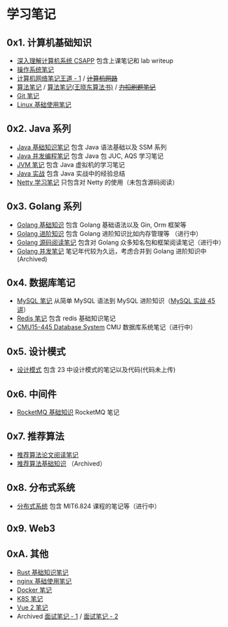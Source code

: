 # 学习笔记

## 0x1. 计算机基础知识

* [深入理解计算机系统 CSAPP](csapp.md) 包含上课笔记和 lab writeup
* [操作系统笔记](操作系统笔记.md)
* [计算机网络笔记王道 - 1](计算机网络MOOC.md) / [<del>计算机网路</del>](计算机网路.md)
* [算法笔记](算法心法.md) / [算法笔记(王晓东算法书)](algorithm.md) / [<del>力扣刷题笔记</del>](力扣刷题笔记.md)
* [Git 笔记](git_notes.md)
* [Linux 基础使用笔记](Linux笔记.md)

## 0x2. Java 系列

* [Java 基础知识笔记](Java笔记.md) 包含 Java 语法基础以及 SSM 系列
* [Java 并发编程笔记](Java高并发.md) 包含 Java 包 JUC, AQS 学习笔记
* [JVM 笔记](JVM知识.md) 包含 Java 虚拟机的学习笔记
* [Java 实战](Java实战.md) 包含 Java 实战中的经验总结
* [Netty 学习笔记](netty.md) 只包含对 Netty 的使用（未包含源码阅读）

## 0x3. Golang 系列

* [Golang 基础知识](GoNotes.md) 包含 Golang 基础语法以及 Gin, Orm 框架等
* [Golang 进阶知识](GoAdvance.md) 包含 Golang 进阶知识比如内存管理等 （进行中）
* [Golang 源码阅读笔记](GoSourceCode.md) 包含对 Golang 众多知名包和框架阅读笔记（进行中）
* [Golang 并发笔记](GoConcurrency.md) 笔记年代较为久远，考虑合并到 Golang 进阶知识中 (Archived)

## 0x4. 数据库笔记

* [MySQL 笔记](database.md) 从简单 MySQL 语法到 MySQL 进阶知识（[MySQL 实战 45 讲](https://time.geekbang.org/column/intro/100020801)）
* [Redis 笔记](redis.md) 包含 redis 基础知识笔记
* [CMU15-445 Database System](15445.md) CMU 数据库系统笔记（进行中）

## 0x5. 设计模式

* [设计模式](designpattern.md) 包含 23 中设计模式的笔记以及代码(代码未上传)

## 0x6. 中间件

* [RocketMQ 基础知识](rocketmq.md) RocketMQ 笔记

## 0x7. 推荐算法

* [推荐算法论文阅读笔记](PaperReading.md)
* [推荐算法基础知识](RecSys.md) （Archived）

## 0x8. 分布式系统

* [分布式系统](分布式系统.md) 包含 MIT6.824 课程的笔记等（进行中）

## 0x9. Web3

## 0xA. 其他

* [Rust 基础知识笔记](rust.md)
* [nginx 基础使用笔记](nginx.md)
* [Docker 笔记](DockerNotes.md)
* [K8S 笔记](kubernetes.md)
* [Vue 2 笔记](vue.md)
* Archived [面试笔记 - 1](exp.md) / [面试笔记 - 2](GoJobs.md)